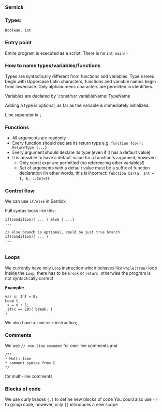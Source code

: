 ### Sernick

### Types:
`Boolean, Int`

### Entry point

Entire program is executed as a script. There is no `int main()`

### How to name types/variables/functions

Types are syntactically different from functions and variables. Type names begin with Uppercase Latin characters, functions and variable names begin from lowercase. Only alphanumeric characters are permitted in identifiers. 

Variables are declared by `const/var variableName: TypeName

Adding a type is optional, as far as the variable is immediately initialized.

Line separator is `;`


### Functions

* All arguments are readonly
* Every function should declare its return type e.g. `function foo(): ReturnType {...}`
* Every argument should declare its type (even if it has a default value)
* It is possible to have a default value for a function's argument, however:
	* Only const expr are permitted (no referencing other variables!)
	* Set of arguments with a default value must be a suffix of function declaration (in other words, this is incorrect: `function bar(a: Int = 1, b, c:Int=4`)


### Control flow
We can use `if/else` in Sernick

Full syntax looks like this:
```
if(condition){ ... } else { ...}
...

// else branch is optional, could be just true branch
if(condition){ ... }
...


```


### Loops
We currently have only `Loop` instruction which behaves like `while(true)` loop
Inside the `Loop`, there has to be `break` or `return`, otherwise the program is not syntactically correct

**Example:**
```
var x: Int = 0;
Loop {
 x = x + 1;
 if(x == 10){ break; }
}
```

We also have a `continue` instruction;

### Comments

We use `// one-line comment` for one-line comments and 
```
/**
* Multi-line
* comment syntax from C
*/
```
for multi-line comments


### Blocks of code
We use curly braces `{,}` to define new blocks of code
You could also use `()` to group code, however, only `{}` introduces a new scope
